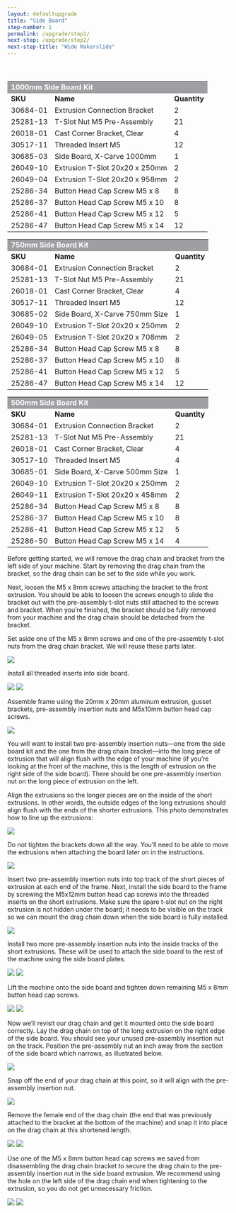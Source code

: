 ```yaml
---
layout: defaultupgrade
title: "Side Board"
step-number: 1
permalink: /upgrade/step1/
next-step: /upgrade/step2/
next-step-title: "Wide Makerslide"
---
```


<div class="bom">
<div class="panel-group" id="side-board-accordion" role="tablist" aria-multiselectable="true">
<div class="panel panel-default">
<a data-toggle="collapse" data-parent="#side-board-accordion" href="#side-board" aria-expanded="false" aria-controls="side-board" style="color:#fff;background:#9D9FA2" class="panel-heading" role="tab" id="side-board-header">
<h4 class="panel-title">
<strong>Bill of Materials</strong>
</h4>
<div class="expand-icons">
<i class="fa fa-plus"></i>
<i class="fa fa-minus"></i>
</div>
</a>
<div id="side-board" class="panel-collapse collapse" role="tabpanel" aria-labelledby="side-board-header">
<div class="panel-body">

<table>
  <tr>
    <td style="color:#fff;background: #9D9FA2" colspan="3">
      <b>1000mm Side Board Kit</b>
    </td>
  </tr>
  <tr>
    <td>
      <b>SKU</b>
    </td>
    <td>
      <b>Name</b>
    </td>
    <td>
      <b>Quantity</b>
    </td>
  </tr>
  <tr>
    <td>
      30684-01
    </td>
    <td>
      Extrusion Connection Bracket
    </td>
    <td>
      2
    </td>
  </tr>
  <tr>
    <td>
      25281-13
    </td>
    <td>
      T-Slot Nut M5 Pre-Assembly
    </td>
    <td>
      21
    </td>
  </tr>
  <tr>
    <td>
      26018-01
    </td>
    <td>
      Cast Corner Bracket, Clear
    </td>
    <td>
      4
    </td>
  </tr>
  <tr>
    <td>
      30517-11
    </td>
    <td>
      Threaded Insert M5
    </td>
    <td>
      12
    </td>
  </tr>
  <tr>
    <td>
      30685-03
    </td>
    <td>
      Side Board, X-Carve 1000mm
    </td>
    <td>
      1
    </td>
  </tr>
  <tr>
    <td>
      26049-10
    </td>
    <td>
      Extrusion T-Slot 20x20 x 250mm
    </td>
    <td>
      2
    </td>
  </tr>
  <tr>
    <td>
      26049-04
    </td>
    <td>
      Extrusion T-Slot 20x20 x 958mm
    </td>
    <td>
      2
    </td>
  </tr>
  <tr>
    <td>
      25286-34
    </td>
    <td>
      Button Head Cap Screw M5 x 8
    </td>
    <td>
      8
    </td>
  </tr>
  <tr>
    <td>
      25286-37
    </td>
    <td>
      Button Head Cap Screw M5 x 10
    </td>
    <td>
      8
    </td>
  </tr>
  <tr>
    <td>
      25286-41
    </td>
    <td>
      Button Head Cap Screw M5 x 12
    </td>
    <td>
      5
    </td>
  </tr>
  <tr>
    <td>
      25286-47
    </td>
    <td>
      Button Head Cap Screw M5 x 14
    </td>
    <td>
      12
    </td>
  </tr>
</table>
<table>
  <tr>
    <td style="color:#fff;background: #9D9FA2" colspan="3">
      <b>750mm Side Board Kit</b>
    </td>
  </tr>
  <tr>
    <td>
      <b>SKU</b>
    </td>
    <td>
      <b>Name</b>
    </td>
    <td>
      <b>Quantity</b>
    </td>
  </tr>
  <tr>
    <td>
      30684-01
    </td>
    <td>
      Extrusion Connection Bracket
    </td>
    <td>
      2
    </td>
  </tr>
  <tr>
    <td>
      25281-13
    </td>
    <td>
      T-Slot Nut M5 Pre-Assembly
    </td>
    <td>
      21
    </td>
  </tr>
  <tr>
    <td>
      26018-01
    </td>
    <td>
      Cast Corner Bracket, Clear
    </td>
    <td>
      4
    </td>
  </tr>
  <tr>
    <td>
      30517-11
    </td>
    <td>
      Threaded Insert M5
    </td>
    <td>
      12
    </td>
  </tr>
  <tr>
    <td>
      30685-02
    </td>
    <td>
      Side Board, X-Carve 750mm Size
    </td>
    <td>
      1
    </td>
  </tr>
  <tr>
    <td>
      26049-10
    </td>
    <td>
      Extrusion T-Slot 20x20 x 250mm
    </td>
    <td>
      2
    </td>
  </tr>
  <tr>
    <td>
      26049-05
    </td>
    <td>
      Extrusion T-Slot 20x20 x 708mm
    </td>
    <td>
      2
    </td>
  </tr>
  <tr>
    <td>
      25286-34
    </td>
    <td>
      Button Head Cap Screw M5 x 8
    </td>
    <td>
      8
    </td>
  </tr>
  <tr>
    <td>
      25286-37
    </td>
    <td>
      Button Head Cap Screw M5 x 10
    </td>
    <td>
      8
    </td>
  </tr>
  <tr>
    <td>
      25286-41
    </td>
    <td>
      Button Head Cap Screw M5 x 12
    </td>
    <td>
      5
    </td>
  </tr>
  <tr>
    <td>
      25286-47
    </td>
    <td>
      Button Head Cap Screw M5 x 14
    </td>
    <td>
      12
    </td>
  </tr>
</table>
<table>
  <tr>
    <td style="color:#fff;background: #9D9FA2" colspan="3">
      <b>500mm Side Board Kit</b>
    </td>
  </tr>
  <tr>
    <td>
      <b>SKU</b>
    </td>
    <td>
      <b>Name</b>
    </td>
    <td>
      <b>Quantity</b>
    </td>
  </tr>
  <tr>
    <td>
      30684-01
    </td>
    <td>
      Extrusion Connection Bracket
    </td>
    <td>
      2
    </td>
  </tr>
  <tr>
    <td>
      25281-13
    </td>
    <td>
      T-Slot Nut M5 Pre-Assembly
    </td>
    <td>
      21
    </td>
  </tr>
  <tr>
    <td>
      26018-01
    </td>
    <td>
      Cast Corner Bracket, Clear
    </td>
    <td>
      4
    </td>
  </tr>
  <tr>
    <td>
      30517-10
    </td>
    <td>
      Threaded Insert M5
    </td>
    <td>
      4
    </td>
  </tr>
  <tr>
    <td>
      30685-01
    </td>
    <td>
      Side Board, X-Carve 500mm Size
    </td>
    <td>
      1
    </td>
  </tr>
  <tr>
    <td>
      26049-10
    </td>
    <td>
      Extrusion T-Slot 20x20 x 250mm
    </td>
    <td>
      2
    </td>
  </tr>
  <tr>
    <td>
      26049-11
    </td>
    <td>
      Extrusion T-Slot 20x20 x 458mm
    </td>
    <td>
      2
    </td>
  </tr>
  <tr>
    <td>
      25286-34
    </td>
    <td>
      Button Head Cap Screw M5 x 8
    </td>
    <td>
      8
    </td>
  </tr>
  <tr>
    <td>
      25286-37
    </td>
    <td>
      Button Head Cap Screw M5 x 10
    </td>
    <td>
      8
    </td>
  </tr>
  <tr>
    <td>
      25286-41
    </td>
    <td>
      Button Head Cap Screw M5 x 12
    </td>
    <td>
      5
    </td>
  </tr>
  <tr>
    <td>
      25286-50
    </td>
    <td>
      Button Head Cap Screw M5 x 14
    </td>
    <td>
      4
    </td>
  </tr>
</table>
</div>
</div>
</div>
</div>
</div>


Before getting started, we will remove the drag chain and bracket from the left side of your machine. Start by removing the drag chain from the bracket, so the drag chain can be set to the side while you work.

Next, loosen the M5 x 8mm screws attaching the bracket to the front extrusion. You should be able to loosen the screws enough to slide the bracket out with the pre-assembly t-slot nuts still attached to the screws and bracket. When you’re finished, the bracket should be fully removed from your machine and the drag chain should be detached from the bracket.

Set aside one of the M5 x 8mm screws and one of the pre-assembly t-slot nuts from the drag chain bracket. We will reuse these parts later. 

<img src="../photo/jpfs_DSC3452.jpg">

Install all threaded inserts into side board. 

<img src="../photo/jpfs_DSC2932.jpg">
<img src="../photo/P4220538jpg01.jpg">

Assemble frame using the 20mm x 20mm aluminum extrusion, gusset brackets, pre-assembly insertion nuts and M5x10mm button head cap screws. 

<img src="../photo/P4220540jpg03.jpg">

You will want to install two pre-assembly insertion nuts—one from the side board kit and the one from the drag chain bracket—into the long piece of extrusion that will align flush with the edge of your machine (if you’re looking at the front of the machine, this is the length of extrusion on the right side of the side board). There should be one pre-assembly insertion nut on the long piece of extrusion on the left. 

Align the extrusions so the longer pieces are on the inside of the short extrusions. In other words, the outside edges of the long extrusions should align flush with the ends of the shorter extrusions. This photo demonstrates how to line up the extrusions:

<img src="../photo/P4220545jpg08.jpg">

Do not tighten the brackets down all the way. You’ll need to be able to move the extrusions when attaching the board later on in the instructions. 

<img src="../photo/P4220548jpg11.jpg">

Insert two pre-assembly insertion nuts into top track of the short pieces of extrusion at each end of the frame. Next, install the side board to the frame by screwing the M5x12mm button head cap screws into the threaded inserts on the short extrusions. Make sure the spare t-slot nut on the right extrusion is not hidden under the board; it needs to be visible on the track so we can mount the drag chain down when the side board is fully installed.

<img src="../photo/jpfs_DSC2935.jpg">

Install two more pre-assembly insertion nuts into the inside tracks of the short extrusions. These will be used to attach the side board to the rest of the machine using the side board plates.

<img src="../photo/P4220549jpg12.jpg">
<img src="../photo/P4220559jpg22.jpg">


Lift the machine onto the side board and tighten down remaining M5 x 8mm button head cap screws.

<img src="../photo/P4220560jpg23.jpg">
<img src="../photo/P4220563jpg26.jpg">

Now we’ll revisit our drag chain and get it mounted onto the side board correctly. 
Lay the drag chain on top of the long extrusion on the right edge of the side board. You should see your unused pre-assembly insertion nut on the track. Position the pre-assembly nut an inch away from the section of the side board which narrows, as illustrated below. 

<img src="../photo/jpfs_DSC3454.jpg">

Snap off the end of your drag chain at this point, so it will align with the pre-assembly insertion nut. 

<img src="../photo/jpfs_DSC3449.jpg">

Remove the female end of the drag chain (the end that was previously attached to the bracket at the bottom of the machine) and snap it into place on the drag chain at this shortened length. 

<img src="../photo/jpfs_DSC3451.jpg">
<img src="../photo/jpfs_DSC3448.jpg">

Use one of the M5 x 8mm button head cap screws we saved from disassembling the drag chain bracket to secure the drag chain to the pre-assembly insertion nut in the side board extrusion. We recommend using the hole on the left side of the drag chain end when tightening to the extrusion, so you do not get unnecessary friction. 

<img src="../photo/jpfs_DSC3447.jpg">
<img src="../photo/jpfs_DSC3446.jpg">